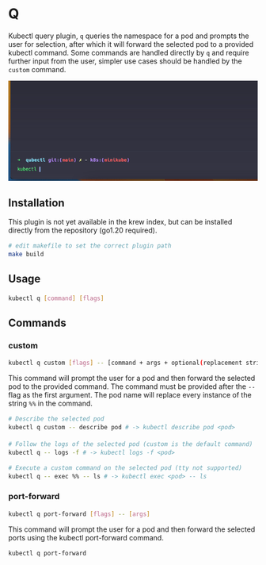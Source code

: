 # Q
Kubectl query plugin, `q` queries the namespace for a pod and prompts the user for selection, after which it will forward the selected pod to a provided kubectl command. Some commands are handled directly by `q` and require further input from the user, simpler use cases should be handled by the `custom` command.

![example-pf.gif](./docs/images/example.gif)

## Installation
This plugin is not yet available in the krew index, but can be installed directly from the repository (go1.20 required).

```bash
# edit makefile to set the correct plugin path
make build
```

## Usage
```bash
kubectl q [command] [flags]
```

## Commands
### custom
```bash
kubectl q custom [flags] -- [command + args + optional(replacement string)]
```
This command will prompt the user for a pod and then forward the selected pod to the provided command. The command must be provided after the `--` flag as the first argument. The pod name will replace every instance of the string `%%` in the command.
```bash
# Describe the selected pod
kubectl q custom -- describe pod # -> kubectl describe pod <pod>

# Follow the logs of the selected pod (custom is the default command)
kubectl q -- logs -f # -> kubectl logs -f <pod>
```

```bash
# Execute a custom command on the selected pod (tty not supported)
kubectl q -- exec %% -- ls # -> kubectl exec <pod> -- ls
```

### port-forward
```bash
kubectl q port-forward [flags] -- [args]
```
This command will prompt the user for a pod and then forward the selected ports using the kubectl port-forward command. 
```bash
kubectl q port-forward
```
